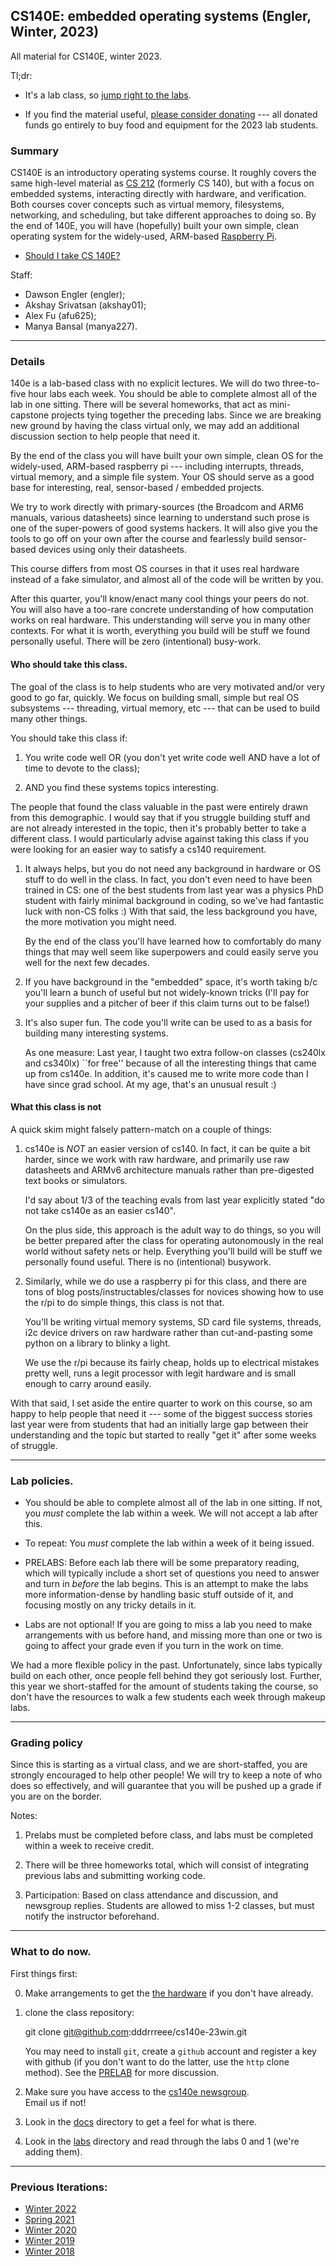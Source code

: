 ## CS140E: embedded operating systems (Engler, Winter, 2023)

All material for CS140E, winter 2023.  

Tl;dr:
  - It's a lab class, so [jump right to the labs](./labs/README.md).

  - If you find the material useful,
    [please consider donating](./donate.md) --- all donated funds go
    entirely to buy food and equipment for the 2023 lab students.

### Summary

CS140E is an introductory operating systems course. It roughly covers
the same high-level material as [CS 212][cs212] (formerly CS 140), but
with a focus on embedded systems, interacting directly with hardware,
and verification. Both courses cover concepts such as virtual memory,
filesystems, networking, and scheduling, but take different approaches
to doing so. By the end of 140E, you will have (hopefully) built your
own simple, clean operating system for the widely-used, ARM-based
[Raspberry Pi][raspberrypi].

- [Should I take CS 140E?](guides/why-140e.md)

Staff:
  - Dawson Engler (engler);
  - Akshay Srivatsan (akshay01);
  - Alex Fu (afu625);
  - Manya Bansal (manya227).

------------------------------------------------------------------------
### Details

140e is a lab-based class with no explicit lectures.  We will do two
three-to-five hour labs each week.  You should be able to complete
almost all of the lab in one sitting.  There will be several homeworks,
that act as mini-capstone projects tying together the preceding labs.
Since we are breaking new ground by having the class virtual only,
we may add an additional discussion section to help people that need it.

By the end of the class you will have built your own simple, clean OS
for the widely-used, ARM-based raspberry pi --- including interrupts,
threads, virtual memory, and a simple file system.  Your OS should serve
as a good base for interesting, real, sensor-based / embedded projects.

We try to work directly with primary-sources (the Broadcom and ARM6
manuals, various datasheets) since learning to understand such prose is
one of the super-powers of good systems hackers.  It will also give you
the tools to go off on your own after the course and fearlessly build
sensor-based devices using only their datasheets.

This course differs from most OS courses in that it uses real hardware
instead of a fake simulator, and almost all of the code will be written
by you.

After this quarter, you'll know/enact many cool things your peers do not.
You will also have a too-rare concrete understanding of how computation
works on real hardware.   This understanding will serve you in many other
contexts.  For what it is worth, everything you build will be stuff we
found personally useful.   There will be zero (intentional) busy-work.

#### Who should take this class.

The goal of the class is to help students who are very motivated and/or
very good to go far, quickly.  We focus on building small, simple but
real OS subsystems --- threading, virtual memory, etc --- that can be
used to build many other things.

You should take this class if:

   1. You write code well OR (you don't yet write code well AND have
      a lot of time to devote to the class);

   2. AND you find these systems topics interesting.

The people that found the class valuable in the past were entirely drawn
from this demographic.  I would say that if you struggle building stuff
and are not already interested in the topic, then it's probably better
to take a different class.  I would particularly advise against taking
this class if you were looking for an easier way to satisfy a cs140
requirement.

   1. It always helps, but you do not need any background in hardware
      or OS stuff to do well in the class.  In fact, you don't even need
      to have been trained in CS: one of the best students from last year
      was a physics PhD student with fairly minimal background in coding,
      so we've had fantastic luck with non-CS folks :) With that said,
      the less background you have, the more motivation you might need.

      By the end of the class you'll have learned how to comfortably do
      many things that may well seem like superpowers and could easily
      serve you well for the next few decades.

   2. If you have background in the "embedded" space, it's worth taking
      b/c you'll learn a bunch of useful but not widely-known tricks
      (I'll pay for your supplies and a pitcher of beer if this claim
      turns out to be false!)

   3. It's also super fun.   The code you'll write can be used to
      as a basis for building many interesting systems.

      As one measure: Last year, I taught two extra follow-on classes
      (cs240lx and cs340lx) ``for free'' because of all the interesting
      things that came up from cs140e.   In addition, it's caused me
      to write more code than I have since grad school.  At my age,
      that's an unusual result :)


#### What this class is not

A quick skim might falsely pattern-match on a couple of things:

   1. cs140e is *NOT* an easier version of cs140.  In fact, it can
      be quite a bit harder, since we work with raw hardware, and
      primarily use raw datasheets and ARMv6 architecture manuals
      rather than pre-digested text books or simulators.

      I'd say about 1/3 of the teaching evals from last year explicitly
      stated "do not take cs140e as an easier cs140".

      On the plus side, this approach is the adult way to do things,
      so you will be better prepared after the class for operating
      autonomously in the real world without safety nets or help.
      Everything you'll build will be stuff we personally found useful.
      There is no (intentional) busywork.

   2. Similarly, while we do use a raspberry pi for this class, and there
      are tons of blog posts/instructables/classes for novices showing
      how to use the r/pi to do simple things, this class is not that.

      You'll be writing virtual memory systems, SD card file systems,
      threads, i2c device drivers on raw hardware rather than
      cut-and-pasting some python on a library to blinky a light.

      We use the r/pi because its fairly cheap, holds up to electrical
      mistakes pretty well, runs a legit processor with legit hardware
      and is small enough to carry around easily.

With that said, I set aside the entire quarter to work on this course,
so am happy to help people that need it --- some of the biggest success
stories last year were from students that had an initially large gap
between their understanding and the topic but started to really "get it"
after some weeks of struggle.

------------------------------------------------------------------------
### Lab policies.

   - You should be able to complete almost all of the lab in one sitting.
     If not, you *must* complete the lab within a week.  We will not
     accept a lab after this.

   - To repeat: You *must* complete the lab within a week of it being
     issued.

   - PRELABS: Before each lab there will be some preparatory reading,
     which will typically include a short set of questions you need to
     answer and turn in *before* the lab begins.  This is an attempt
     to make the labs more information-dense by handling basic stuff
     outside of it, and focusing mostly on any tricky details in it.

   - Labs are not optional!   If you are going to miss a lab you need
     to make arrangements with us before hand, and missing more than
     one or two is going to affect your grade even if you turn in the
     work on time.

We had a more flexible policy in the past.  Unfortunately, since
labs typically build on each other, once people fell behind they got
seriously lost.  Further, this year we short-staffed for the amount of
students taking the course, so don't have the resources to walk a few
students each week through makeup labs.

------------------------------------------------------------------------
### Grading policy

Since this is starting as a virtual class, and we are short-staffed,
you are strongly encouraged to help other people!    We will try to keep
a note of who does so effectively, and will guarantee that you will be
pushed up a grade if you are on the border.

Notes:
 1. Prelabs must be completed before class, and labs must be completed
    within a week to receive credit.

 2. There will be three homeworks total, which will consist of integrating
    previous labs and submitting working code.

 4. Participation: Based on class attendance and discussion,
    and newsgroup replies. Students are allowed to miss 1-2 classes,
    but must notify the instructor beforehand.

------------------------------------------------------------------------
### What to do now.

First things first: 

 0. Make arrangements to get the [the hardware](guides/hardware.md)
    if you don't have already.

 1. clone the class repository:

       git clone git@github.com:dddrrreee/cs140e-23win.git

    You may need to install `git`, create a `github` account and register
    a key with github (if you don't want to do the latter, use the
    `http` clone method).  See the [PRELAB](labs/0-blink/PRELAB.md)
    for more discussion.

 2. Make sure you have access to the 
    [cs140e newsgroup](https://groups.google.com/g/cs140e-win23).  
    Email us if not!

 3. Look in the [docs](docs) directory to get a feel for what is there.

 4. Look in the [labs](labs/README.md) directory and read through the labs 0
    and 1 (we're adding them).

------------------------------------------------------------------------
### Previous Iterations:

- [Winter 2022][2022]
- [Spring 2021][2021]
- [Winter 2020][2020]
- [Winter 2019][2019]
- [Winter 2018][2018]

[cs212]: https://cs212.stanford.edu
[raspberrypi]: https://www.raspberrypi.org
[2022]: https://github.com/dddrrreee/cs140e-22win
[2021]: https://github.com/dddrrreee/cs140e-21spr
[2020]: https://github.com/dddrrreee/cs140e-20win
[2019]: https://github.com/dddrrreee/cs140e-win19
[2018]: https://cs140e.sergio.bz

